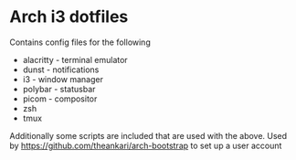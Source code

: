 # Arch i3 dotfiles

Contains config files for the following
* alacritty - terminal emulator
* dunst - notifications
* i3 - window manager
* polybar - statusbar
* picom - compositor
* zsh
* tmux

Additionally some scripts are included that are used with the above.
Used by https://github.com/theankari/arch-bootstrap to set up a user account
